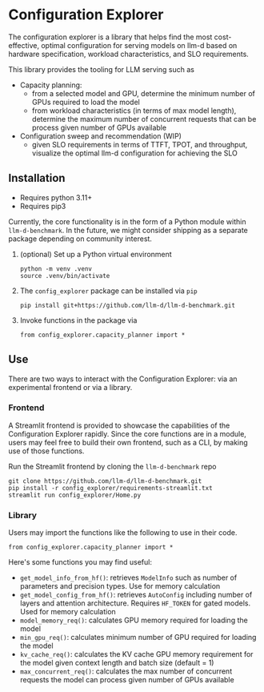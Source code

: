 # Configuration Explorer

The configuration explorer is a library that helps find the most cost-effective, optimal configuration for serving models on llm-d based on hardware specification, workload characteristics, and SLO requirements.

This library provides the tooling for LLM serving such as
- Capacity planning:
  - from a selected model and GPU, determine the minimum number of GPUs required to load the model
  - from workload characteristics (in terms of max model length), determine the maximum number of concurrent requests that can be process given number of GPUs available
- Configuration sweep and recommendation (WIP)
  - given SLO requirements in terms of TTFT, TPOT, and throughput, visualize the optimal llm-d configuration for achieving the SLO


## Installation

* Requires python 3.11+
* Requires pip3

Currently, the core functionality is in the form of a Python module within `llm-d-benchmark`. In the future, we might consider shipping as a separate package depending on community interest.

1. (optional) Set up a Python virtual environment
    ```
    python -m venv .venv
    source .venv/bin/activate
    ```

2. The `config_explorer` package can be installed via `pip`

    ```
    pip install git+https://github.com/llm-d/llm-d-benchmark.git
    ```

3. Invoke functions in the package via

    ```
    from config_explorer.capacity_planner import *
    ```


## Use

There are two ways to interact with the Configuration Explorer: via an experimental frontend or via a library.

### Frontend
A Streamlit frontend is provided to showcase the capabilities of the Configuration Explorer rapidly. Since the core functions are in a module, users may feel free to build their own frontend, such as a CLI, by making use of those functions.

Run the Streamlit frontend by cloning the `llm-d-benchmark` repo

```
git clone https://github.com/llm-d/llm-d-benchmark.git
pip install -r config_explorer/requirements-streamlit.txt
streamlit run config_explorer/Home.py
```

### Library
Users may import the functions like the following to use in their code.

```
from config_explorer.capacity_planner import *
```

Here's some functions you may find useful:

* `get_model_info_from_hf()`: retrieves `ModelInfo` such as number of parameters and precision types. Use for memory calculation
* `get_model_config_from_hf()`: retrieves `AutoConfig` including number of layers and attention architecture. Requires `HF_TOKEN` for gated models. Used for memory calculation
* `model_memory_req()`: calculates GPU memory required for loading the model
* `min_gpu_req()`: calculates minimum number of GPU required for loading the model
* `kv_cache_req()`: calculates the KV cache GPU memory requirement for the model given context length and batch size (default = 1)
* `max_concurrent_req()`: calculates the max number of concurrent requests the model can process given number of GPUs available
